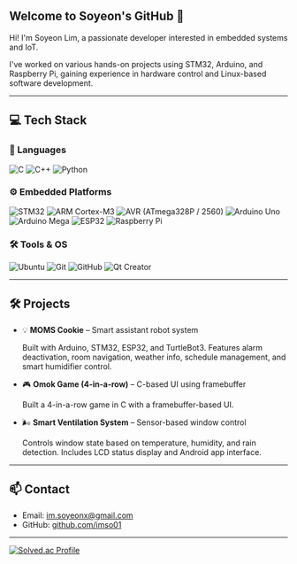 ## Welcome to Soyeon's GitHub 👋

Hi! I'm Soyeon Lim, a passionate developer interested in embedded systems and IoT.  

I've worked on various hands-on projects using STM32, Arduino, and Raspberry Pi, gaining experience in hardware control and Linux-based software development.

---

## 💻 Tech Stack

### 📌 Languages  
![C](https://img.shields.io/badge/C-00599C?style=flat&logo=c&logoColor=white)
![C++](https://img.shields.io/badge/C++-00599C?style=flat&logo=cplusplus&logoColor=white)
![Python](https://img.shields.io/badge/Python-3776AB?style=flat&logo=python&logoColor=white)

### ⚙️ Embedded Platforms  
![STM32](https://img.shields.io/badge/STM32-CubeIDE-blue)
![ARM Cortex-M3](https://img.shields.io/badge/ARM-Cortex--M3-blue)
![AVR (ATmega328P / 2560)](https://img.shields.io/badge/AVR-ATmega328P%20%2F%202560-green)
![Arduino Uno](https://img.shields.io/badge/Arduino%20Uno-00979D?style=flat&logo=arduino&logoColor=white)
![Arduino Mega](https://img.shields.io/badge/Arduino%20Mega-00979D?style=flat&logo=arduino&logoColor=white)
![ESP32](https://img.shields.io/badge/ESP32-323232?style=flat)
![Raspberry Pi](https://img.shields.io/badge/Raspberry%20Pi-C51A4A?style=flat&logo=raspberrypi&logoColor=white)

### 🛠 Tools & OS  
![Ubuntu](https://img.shields.io/badge/Ubuntu-E95420?style=flat&logo=ubuntu&logoColor=white)
![Git](https://img.shields.io/badge/Git-F05032?style=flat&logo=git&logoColor=white)
![GitHub](https://img.shields.io/badge/GitHub-181717?style=flat&logo=github&logoColor=white)
![Qt Creator](https://img.shields.io/badge/Qt-Creator-41CD52?style=flat&logo=qt&logoColor=white)

---

## 🛠️ Projects

- 💡 **MOMS Cookie** – Smart assistant robot system 

  Built with Arduino, STM32, ESP32, and TurtleBot3. Features alarm deactivation, room navigation, weather info, schedule management, and smart humidifier control.  

- 🎮 **Omok Game (4-in-a-row)** – C-based UI using framebuffer  

  Built a 4-in-a-row game in C with a framebuffer-based UI.

- 🌬️ **Smart Ventilation System** – Sensor-based window control  

  Controls window state based on temperature, humidity, and rain detection. Includes LCD status display and Android app interface.  

---

## 📫 Contact
- Email: im.soyeonx@gmail.com  
- GitHub: [github.com/imso01](https://github.com/imso01)

---
 
[![Solved.ac Profile](https://mazassumnida.wtf/api/v2/generate_badge?boj=vpfmvp27)](https://solved.ac/vpfmvp27/)

<!--
**imso01/imso01** is a ✨ _special_ ✨ repository because its `README.md` (this file) appears on your GitHub profile.

Here are  some ideas to get you started:

- 🔭 I’m currently working on ...
- 🌱 I’m currently learning ...
- 👯 I’m looking to collaborate on ...
- 🤔 I’m looking for help with ...
- 💬 Ask me about ...
- 📫 How to reach me: ...
- 😄 Pronouns: ...
- ⚡ Fun fact: ...
-->
